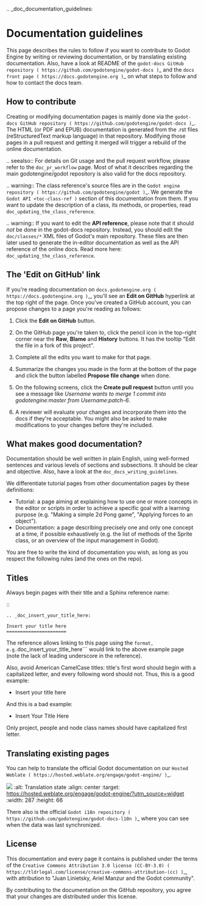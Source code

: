 .. _doc_documentation_guidelines:

Documentation guidelines
========================

This page describes the rules to follow if you want to contribute to Godot
Engine by writing or reviewing documentation, or by translating existing
documentation. Also, have a look at README of the
`godot-docs GitHub repository ( https://github.com/godotengine/godot-docs )`_
and the `docs front page ( https://docs.godotengine.org )`_
on what steps to follow and how to contact the docs team.

How to contribute
-----------------

Creating or modifying documentation pages is mainly done via the
`godot-docs GitHub repository ( https://github.com/godotengine/godot-docs )`_.
The HTML (or PDF and EPUB) documentation is generated from the .rst files
(reStructuredText markup language) in that repository. Modifying those pages
in a pull request and getting it merged will trigger a rebuild of the online
documentation.

.. seealso:: For details on Git usage and the pull request workflow, please
             refer to the `doc_pr_workflow` page. Most of what it
             describes regarding the main godotengine/godot repository is
             also valid for the docs repository.

.. warning:: The class reference's source files are in the `Godot engine repository
             ( https://github.com/godotengine/godot )`_. We generate the `Godot API
             <toc-class-ref )` section of this documentation from them. If you want to update the
             description of a class, its methods, or properties, read
             `doc_updating_the_class_reference`.

.. warning:: If you want to edit the **API reference**, please note that it
             should *not* be done in the godot-docs repository. Instead, you
             should edit the `doc/classes/*` XML files of Godot's
             main repository. These files are then later used to generate the
             in-editor documentation as well as the API reference of the
             online docs. Read more here: `doc_updating_the_class_reference`.

The 'Edit on GitHub' link
-------------------------

If you're reading documentation on `docs.godotengine.org ( https://docs.godotengine.org )`_,
you'll see an **Edit on GitHub** hyperlink at the top right of the page.
Once you've created a GitHub account, you can propose changes to a page you're
reading as follows:

1. Click the **Edit on GitHub** button.

2. On the GitHub page you're taken to, click the pencil icon in the top-right
   corner near the **Raw**, **Blame** and **History** buttons. It has the tooltip
   "Edit the file in a fork of this project".

3. Complete all the edits you want to make for that page.

4. Summarize the changes you made in the form at the bottom of the page and
   click the button labelled **Propose file change** when done.

5. On the following screens, click the **Create pull request** button until you
   see a message like *Username wants to merge 1 commit into
   godotengine:master from Username:patch-6*.

6. A reviewer will evaluate your changes and incorporate them into the docs if
   they're acceptable. You might also be asked to make
   modifications to your changes before they're included.

What makes good documentation?
------------------------------

Documentation should be well written in plain English, using well-formed
sentences and various levels of sections and subsections. It should be clear
and objective. Also, have a look at the `doc_docs_writing_guidelines`.

We differentiate tutorial pages from other documentation pages by these
definitions:

-  Tutorial: a page aiming at explaining how to use one or more concepts in
   the editor or scripts in order to achieve a specific goal with a learning
   purpose (e.g. "Making a simple 2d Pong game", "Applying forces to an
   object").
-  Documentation: a page describing precisely one and only one concept at a
   time, if possible exhaustively (e.g. the list of methods of the
   Sprite class, or an overview of the input management in Godot).

You are free to write the kind of documentation you wish, as long as you
respect the following rules (and the ones on the repo).

Titles
------

Always begin pages with their title and a Sphinx reference name:

::

    .. _doc_insert_your_title_here:

    Insert your title here
    ======================

The reference allows linking to this page using the ``` format, e.g.
```doc_insert_your_title_here``` would link to the above example page
(note the lack of leading underscore in the reference).

Also, avoid American CamelCase titles: title's first word should begin
with a capitalized letter, and every following word should not. Thus,
this is a good example:

-  Insert your title here

And this is a bad example:

-  Insert Your Title Here

Only project, people and node class names should have capitalized first
letter.

Translating existing pages
--------------------------

You can help to translate the official Godot documentation on our `Hosted Weblate ( https://hosted.weblate.org/engage/godot-engine/ )`_.

![](https://hosted.weblate.org/widgets/godot-engine/-/godot-docs/287x66-white.png)
    :alt: Translation state
    :align: center
    :target: https://hosted.weblate.org/engage/godot-engine/?utm_source=widget
    :width: 287
    :height: 66

There also is the official
`Godot i18n repository ( https://github.com/godotengine/godot-docs-l10n )`_
where you can see when the data was last synchronized.

License
-------

This documentation and every page it contains is published under the terms of
the `Creative Commons Attribution 3.0 license (CC-BY-3.0) ( https://tldrlegal.com/license/creative-commons-attribution-(cc) )`_, with attribution to "Juan Linietsky, Ariel Manzur and the Godot community".

By contributing to the documentation on the GitHub repository, you agree that
your changes are distributed under this license.
